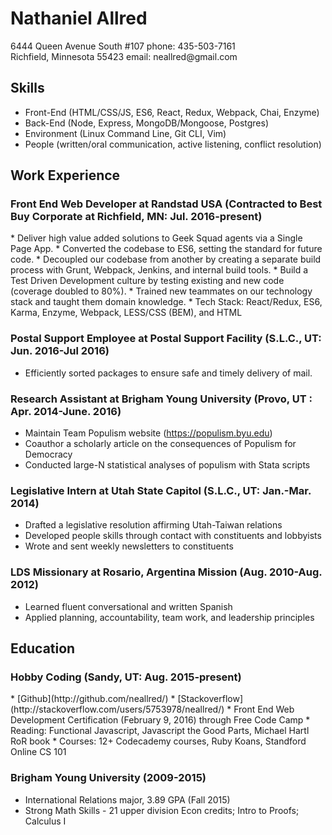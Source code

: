Nathaniel Allred
================

<div class="meta">
  <div class="meta__row">
    <span class="meta__address">6444 Queen Avenue South #107</span>
    <span class="meta__phone">phone: 435-503-7161</span>
  </div>
  <div class="meta__row">
    <span class="meta__city">Richfield, Minnesota 55423</span>
    <span class="meta__email">email: neallred@gmail.com</span>
  </div>
</div>

Skills
------
* Front-End (HTML/CSS/JS, ES6, React, Redux, Webpack, Chai, Enzyme)
* Back-End (Node, Express, MongoDB/Mongoose, Postgres)
* Environment (Linux Command Line, Git CLI, Vim)
* People (written/oral communication, active listening, conflict resolution)

Work Experience
---------------

<h3 class="section__leader">Front End Web Developer at Randstad USA <span class="job__location">(Contracted to Best Buy Corporate at Richfield, MN: Jul. 2016-present)</span></h3>
* Deliver high value added solutions to Geek Squad agents via a Single Page App.
* Converted the codebase to ES6, setting the standard for future code.
* Decoupled our codebase from another by creating a separate build process with Grunt, Webpack, Jenkins, and internal build tools.
* Build a Test Driven Development culture by testing existing and new code (coverage doubled to 80%).
* Trained new teammates on our technology stack and taught them domain knowledge.
* Tech Stack: React/Redux, ES6, Karma, Enzyme, Webpack, LESS/CSS (BEM), and HTML

### Postal Support Employee at Postal Support Facility <span class="job__location">(S.L.C., UT: Jun. 2016-Jul 2016)</span>
* Efficiently sorted packages to ensure safe and timely delivery of mail.

### Research Assistant at Brigham Young University <span class="job__location">(Provo, UT : Apr. 2014-June. 2016)</span>
* Maintain Team Populism website (https://populism.byu.edu)
* Coauthor a scholarly article on the consequences of Populism for Democracy
* Conducted large-N statistical analyses of populism with Stata scripts

### Legislative Intern at Utah State Capitol <span class="job__location">(S.L.C., UT: Jan.-Mar. 2014)</span>
* Drafted a legislative resolution affirming Utah-Taiwan relations	
* Developed people skills through contact with constituents	and lobbyists 
* Wrote and sent weekly newsletters to constituents

### LDS Missionary at Rosario, Argentina Mission <span class="job__location">(Aug. 2010-Aug. 2012)</span>
* Learned fluent conversational and written Spanish
* Applied planning, accountability, team work, and leadership principles

Education
---------
<h3 class="section__leader">Hobby Coding <span class="job__location">(Sandy, UT: Aug. 2015-present)</span></h3>
* [Github](http://github.com/neallred/)
* [Stackoverflow](http://stackoverflow.com/users/5753978/neallred/)
* Front End Web Development Certification (February 9, 2016) through Free Code Camp	
* Reading: Functional Javascript, Javascript the Good Parts, Michael Hartl RoR book
* Courses: 12+ Codecademy courses, Ruby Koans, Standford Online CS 101

### Brigham Young University <span class="job__location">(2009-2015)</span>
* International 	Relations major, 3.89 GPA (Fall 2015)
* Strong Math Skills - 21 upper division Econ credits; Intro to Proofs; 	Calculus I
